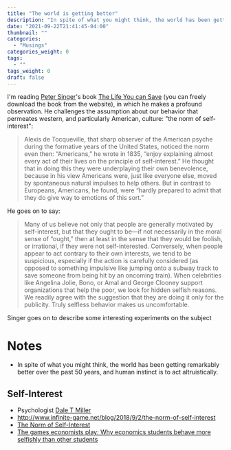 ```yaml
---
title: "The world is getting better"
description: "In spite of what you might think, the world has been getting remarkably better over the past 50 years, and human instinct is to act altruistically."
date: "2021-09-22T21:41:45-04:00"
thumbnail: ""
categories:
  - "Musings"
categories_weight: 0
tags:
  - ""
tags_weight: 0
draft: false
---
```


I'm reading [Peter Singer](https://petersinger.info/)'s book [The Life You can Save](https://www.thelifeyoucansave.org/) (you can freely download the book from the website), in which he makes a profound observation. He challenges the assumption about our behavior that permeates western, and particularly American, culture: "the norm of self-interest":

> Alexis de Tocqueville, that sharp observer of the American psyche during the formative years of the United States, noticed the norm even then: “Americans,” he wrote in 1835, “enjoy explaining almost every act of their lives on the principle of self-interest.” He thought that in doing this they were underplaying their own benevolence, because in his view Americans were, just like everyone else, moved by spontaneous natural impulses to help others. But in contrast to Europeans, Americans, he found, were “hardly prepared to admit that they do give way to emotions of this sort.”

He goes on to say:

>Many of us believe not only that people are generally motivated by self-interest, but that they ought to be—if not necessarily in the moral sense of “ought,” then at least in the sense that they would be foolish, or irrational, if they were not self-interested.
Conversely, when people appear to act contrary to their own interests, we tend to be suspicious, especially if the action is carefully considered (as opposed to something impulsive like jumping onto a subway track to save someone from being hit by an oncoming train). When celebrities like Angelina Jolie, Bono, or Amal and George Clooney support organizations that help the poor, we look for hidden selfish reasons. We readily agree with the suggestion that they are doing it only for the publicity. Truly selfless behavior makes us uncomfortable.

Singer goes on to describe some interesting experiments on the subject


# Notes

* In spite of what you might think, the world has been getting remarkably better over the past 50 years, and human instinct is to act altruistically.

## Self-Interest

* Psychologist [Dale T Miller](https://www.gsb.stanford.edu/faculty-research/faculty/dale-t-miller)
* http://www.infinite-game.net/blog/2018/9/2/the-norm-of-self-interest
* [The Norm of Self-Interest](http://citeseerx.ist.psu.edu/viewdoc/download;jsessionid=FDA1979717379EE15E9AF3A57E78F2FA?doi=10.1.1.597.7508&rep=rep1&type=pdf)
* [The games economists play: Why economics students behave more selfishly than other students](https://pubmed.ncbi.nlm.nih.gov/28873465/)


